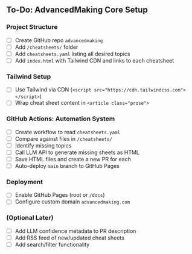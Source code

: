 ## To-Do: AdvancedMaking Core Setup

### Project Structure
- [ ] Create GitHub repo `advancedmaking`
- [ ] Add `/cheatsheets/` folder
- [ ] Add `cheatsheets.yaml` listing all desired topics
- [ ] Add `index.html` with Tailwind CDN and links to each cheatsheet

### Tailwind Setup
- [ ] Use Tailwind via CDN (`<script src="https://cdn.tailwindcss.com"></script>`)
- [ ] Wrap cheat sheet content in `<article class="prose">`

### GitHub Actions: Automation System
- [ ] Create workflow to read `cheatsheets.yaml`
- [ ] Compare against files in `/cheatsheets/`
- [ ] Identify missing topics
- [ ] Call LLM API to generate missing sheets as HTML
- [ ] Save HTML files and create a new PR for each
- [ ] Auto-deploy `main` branch to GitHub Pages

### Deployment
- [ ] Enable GitHub Pages (root or `/docs`)
- [ ] Configure custom domain `advancedmaking.com`

### (Optional Later)
- [ ] Add LLM confidence metadata to PR description
- [ ] Add RSS feed of new/updated cheat sheets
- [ ] Add search/filter functionality
